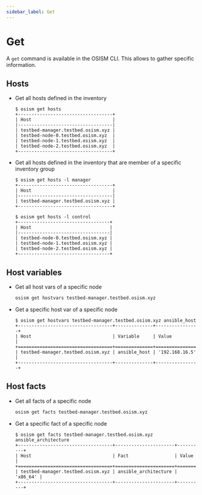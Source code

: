 ```yaml
---
sidebar_label: Get
---
```


# Get

A `get` command is available in the OSISM CLI. This allows to gather specific information.

## Hosts

* Get all hosts defined in the inventory

  ```console
  $ osism get hosts
  +-----------------------------------+
  | Host                              |
  |-----------------------------------|
  | testbed-manager.testbed.osism.xyz |
  | testbed-node-0.testbed.osism.xyz  |
  | testbed-node-1.testbed.osism.xyz  |
  | testbed-node-2.testbed.osism.xyz  |
  +-----------------------------------+
  ```

* Get all hosts defined in the inventory that are member of a specific inventory group

  ```console
  $ osism get hosts -l manager
  +-----------------------------------+
  | Host                              |
  |-----------------------------------|
  | testbed-manager.testbed.osism.xyz |
  +-----------------------------------+

  $ osism get hosts -l control
  +----------------------------------+
  | Host                             |
  |----------------------------------|
  | testbed-node-0.testbed.osism.xyz |
  | testbed-node-1.testbed.osism.xyz |
  | testbed-node-2.testbed.osism.xyz |
  +----------------------------------+
  ```

## Host variables

* Get all host vars of a specific node

  ```bash
  osism get hostvars testbed-manager.testbed.osism.xyz
  ```

* Get a specific host var of a specific node

  ```console
  $ osism get hostvars testbed-manager.testbed.osism.xyz ansible_host
  +-----------------------------------+--------------+----------------+
  | Host                              | Variable     | Value          |
  +===================================+==============+================+
  | testbed-manager.testbed.osism.xyz | ansible_host | '192.168.16.5' |
  +-----------------------------------+--------------+----------------+
  ```

## Host facts

* Get all facts of a specific node

  ```bash
  osism get facts testbed-manager.testbed.osism.xyz
  ```

* Get a specific fact of a specific node

  ```console
  $ osism get facts testbed-manager.testbed.osism.xyz ansible_architecture
  +-----------------------------------+----------------------+----------+
  | Host                              | Fact                 | Value    |
  +===================================+======================+==========+
  | testbed-manager.testbed.osism.xyz | ansible_architecture | 'x86_64' |
  +-----------------------------------+----------------------+----------+
  ```

